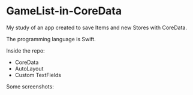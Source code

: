 # GameList-in-CoreData
My study of an app created to save Items and new Stores with CoreData. 

The programming language is Swift.

Inside the repo: 
 - CoreData
 - AutoLayout
 - Custom TextFields
 
 Some screenshots:


